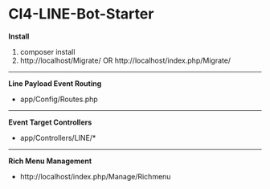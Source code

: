 # CI4-LINE-Bot-Starter

**Install**
  1. composer install
  2. http://localhost/Migrate/ OR http://localhost/index.php/Migrate/
  
***
**Line Payload Event Routing**
   * app/Config/Routes.php
   
***
**Event Target Controllers**
   * app/Controllers/LINE/*
   
***
**Rich Menu Management**
   * http://localhost/index.php/Manage/Richmenu
  
